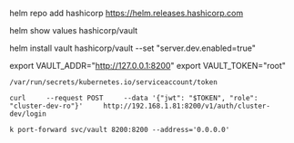 helm repo add hashicorp https://helm.releases.hashicorp.com

helm show values hashicorp/vault


helm install vault hashicorp/vault --set "server.dev.enabled=true"

export VAULT_ADDR="http://127.0.0.1:8200"
export VAULT_TOKEN="root"


```
/var/run/secrets/kubernetes.io/serviceaccount/token
```

```
curl     --request POST     --data '{"jwt": "$TOKEN", "role": "cluster-dev-ro"}'     http://192.168.1.81:8200/v1/auth/cluster-dev/login
```

```
k port-forward svc/vault 8200:8200 --address='0.0.0.0'
```
